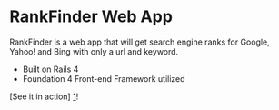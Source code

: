 RankFinder Web App
=========
RankFinder is a web app that will get search engine ranks for Google, Yahoo! and Bing with only a url and keyword.

  - Built on Rails 4
  - Foundation 4 Front-end Framework utilized

[See it in action] [1]!

  [1]: http://rankfinder.herokuapp.com/